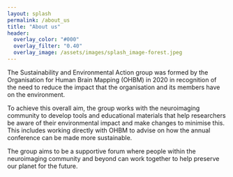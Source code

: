 ```yaml
---
layout: splash
permalink: /about_us
title: "About us"
header:
  overlay_color: "#000"
  overlay_filter: "0.40"
  overlay_image: /assets/images/splash_image-forest.jpeg
---
```


The Sustainability and Environmental Action group was formed by the Organisation for Human Brain Mapping (OHBM) in 2020 in recognition of the need to reduce the impact that the organisation and its members have on the environment.

To achieve this overall aim, the group works with the neuroimaging community to develop tools and educational materials that help researchers be aware of their environmental impact and make changes to minimise this. This includes working directly with OHBM to advise on how the annual conference can be made more sustainable.

The group aims to be a supportive forum where people within the neuroimaging community and beyond can work together to help preserve our planet for the future.
